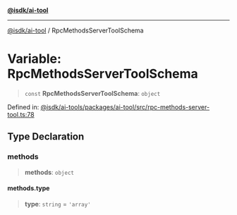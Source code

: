 [**@isdk/ai-tool**](../README.md)

***

[@isdk/ai-tool](../globals.md) / RpcMethodsServerToolSchema

# Variable: RpcMethodsServerToolSchema

> `const` **RpcMethodsServerToolSchema**: `object`

Defined in: [@isdk/ai-tools/packages/ai-tool/src/rpc-methods-server-tool.ts:78](https://github.com/isdk/ai-tool.js/blob/d0765f898f217d97c57c6949502b4a7bef5dce5e/src/rpc-methods-server-tool.ts#L78)

## Type Declaration

### methods

> **methods**: `object`

#### methods.type

> **type**: `string` = `'array'`
